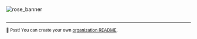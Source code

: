 ```
```

![rose_banner](https://user-images.githubusercontent.com/49127376/163580842-58ba68ee-91f6-4138-8fad-63d65e794857.png)

```
```

---

<sub>🤫 Psst! You can create your own [organization README](https://docs.github.com/en/organizations/collaborating-with-groups-in-organizations/customizing-your-organizations-profile).</sub>
